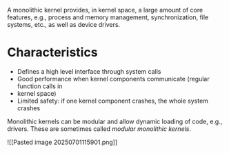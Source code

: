 A monolithic kernel provides, in kernel space, a large amount of core features, e.g., process
and memory management, synchronization, file systems, etc., as well as device drivers.

# Characteristics
- Defines a high level interface through system calls
- Good performance when kernel components communicate (regular function calls in
- kernel space)
- Limited safety: if one kernel component crashes, the whole system crashes

Monolithic kernels can be modular and allow dynamic loading of code, e.g., drivers. These are sometimes called *modular monolithic kernels*.

![[Pasted image 20250701115901.png]]